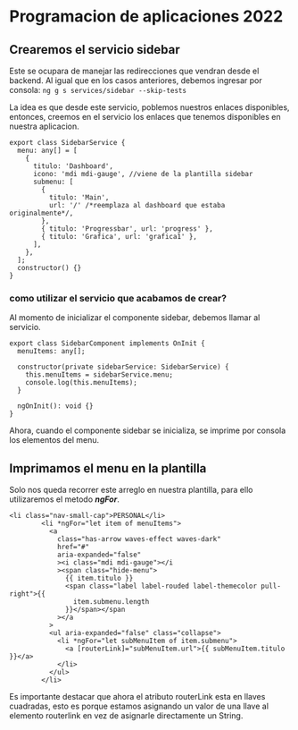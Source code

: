 # Programacion de aplicaciones 2022

## Crearemos el servicio sidebar

Este se ocupara de manejar las redirecciones que vendran desde el backend.
Al igual que en los casos anteriores, debemos ingresar por consola:
`ng g s services/sidebar --skip-tests`

La idea es que desde este servicio, poblemos nuestros enlaces disponibles, entonces, creemos en el servicio los enlaces que tenemos disponibles en nuestra aplicacion.

```
export class SidebarService {
  menu: any[] = [
    {
      titulo: 'Dashboard',
      icono: 'mdi mdi-gauge', //viene de la plantilla sidebar
      submenu: [
        {
          titulo: 'Main',
          url: '/' /*reemplaza al dashboard que estaba originalmente*/,
        },
        { titulo: 'Progressbar', url: 'progress' },
        { titulo: 'Grafica', url: 'grafica1' },
      ],
    },
  ];
  constructor() {}
}
```

### como utilizar el servicio que acabamos de crear?

Al momento de inicializar el componente sidebar, debemos llamar al servicio.

```
export class SidebarComponent implements OnInit {
  menuItems: any[];

  constructor(private sidebarService: SidebarService) {
    this.menuItems = sidebarService.menu;
    console.log(this.menuItems);
  }

  ngOnInit(): void {}
}
```

Ahora, cuando el componente sidebar se inicializa, se imprime por consola los elementos del menu.

## Imprimamos el menu en la plantilla

Solo nos queda recorrer este arreglo en nuestra plantilla, para ello utilizaremos el metodo **_ngFor_**.

```
<li class="nav-small-cap">PERSONAL</li>
        <li *ngFor="let item of menuItems">
          <a
            class="has-arrow waves-effect waves-dark"
            href="#"
            aria-expanded="false"
            ><i class="mdi mdi-gauge"></i
            ><span class="hide-menu">
              {{ item.titulo }}
              <span class="label label-rouded label-themecolor pull-right">{{
                item.submenu.length
              }}</span></span
            ></a
          >
          <ul aria-expanded="false" class="collapse">
            <li *ngFor="let subMenuItem of item.submenu">
              <a [routerLink]="subMenuItem.url">{{ subMenuItem.titulo }}</a>
            </li>
          </ul>
        </li>
```

Es importante destacar que ahora el atributo routerLink esta en llaves cuadradas, esto es porque estamos asignando un valor de una llave al elemento routerlink en vez de asignarle directamente un String.
